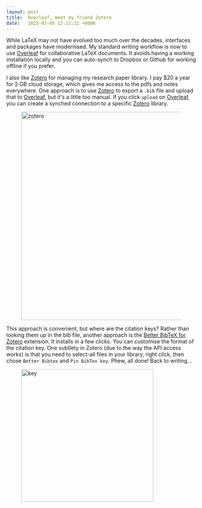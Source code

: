```yaml
---
layout: post
title:  Overleaf, meet my friend Zotero 
date:   2023-03-05 12:11:22 +0000
---
```


While LaTeX may not have evolved too much over the decades, interfaces and packages have modernised. My standard writing workflow is now to use [Overleaf](https://www.overleaf.com) for collaborative LaTeX documents. It avoids having a working installation locally and you can auto-synch to Dropbox or Github for working offline if you prefer. 

I also like [Zotero](https://www.zotero.org) for managing my research paper library. I pay $20 a year for 2 GB cloud storage, which gives me access to the pdfs and notes everywhere. One approach is to use [Zotero](https://www.zotero.org) to export a ``.bib`` file and upload that to [Overleaf](https://www.overleaf.com), but it's a little too manual. If you click `upload` on [Overleaf](https://www.overleaf.com), you can create a synched connection to a specific [Zotero](https://www.zotero.org) library. 

<p align="center">
<figure class="wp-block-image aligncenter"><img src="{{ site.baseurl }}/assets/2023/zotero.png" alt="zotero" width="550" /></figure>
</p>

This approach is convenient, but where are the citation keys? Rather than looking them up in the bib file, another approach is the [Better BibTeX for Zotero](https://retorque.re/zotero-better-bibtex/installation/) extension. It installs in a few clicks. You can customise the format of the citation key. One subtlety in Zotero (due to the way the API access works) is that you need to select-all files in your library, right click, then chose `Better Bibtex` and `Pin BibTex key`. Phew, all done! Back to writing...

<p align="center">
<figure class="wp-block-image aligncenter"><img src="{{ site.baseurl }}/assets/2023/key.png" alt="key" width="350" /></figure>
</p>
